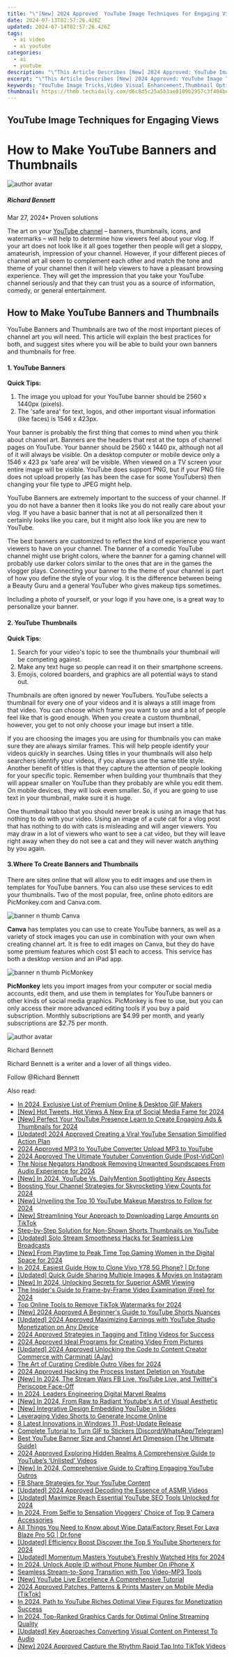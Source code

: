 ```yaml
---
title: "\"[New] 2024 Approved  YouTube Image Techniques for Engaging Views\""
date: 2024-07-13T02:57:26.426Z
updated: 2024-07-14T02:57:26.426Z
tags:
  - ai video
  - ai youtube
categories:
  - ai
  - youtube
description: "\"This Article Describes [New] 2024 Approved: YouTube Image Techniques for Engaging Views\""
excerpt: "\"This Article Describes [New] 2024 Approved: YouTube Image Techniques for Engaging Views\""
keywords: "YouTube Image Tricks,Video Visual Enhancement,Thumbnail Optimization,Viewer Attraction Images,Captivating Video Frames,Engaging Video Imagery,Stimulating Video Backgrounds"
thumbnail: https://thmb.techidaily.com/d6c8d5c25a5b3ae8109b2957c3f404be919cf133b41c5b6f6638a7ed5bc1223b.jpg
---
```


## YouTube Image Techniques for Engaging Views

# How to Make YouTube Banners and Thumbnails

![author avatar](https://images.wondershare.com/filmora/article-images/richard-bennett.jpg)

##### Richard Bennett

 Mar 27, 2024• Proven solutions

The art on your [YouTube channel](https://tools.techidaily.com/wondershare/filmora/download/) – banners, thumbnails, icons, and watermarks – will help to determine how viewers feel about your vlog. If your art does not look like it all goes together then people will get a sloppy, amateurish, impression of your channel. However, if your different pieces of channel art all seem to complement each other and match the tone and theme of your channel then it will help viewers to have a pleasant browsing experience. They will get the impression that you take your YouTube channel seriously and that they can trust you as a source of information, comedy, or general entertainment.

## How to Make YouTube Banners and Thumbnails

YouTube Banners and Thumbnails are two of the most important pieces of channel art you will need. This article will explain the best practices for both, and suggest sites where you will be able to build your own banners and thumbnails for free.

#### 1\. YouTube Banners

**Quick Tips:**

1. The image you upload for your YouTube banner should be 2560 x 1440px (pixels).
2. The 'safe area' for text, logos, and other important visual information (like faces) is 1546 x 423px.

Your banner is probably the first thing that comes to mind when you think about channel art. Banners are the headers that rest at the tops of channel pages on YouTube. Your banner should be 2560 x 1440 px, although not all of it will always be visible. On a desktop computer or mobile device only a 1546 x 423 px ‘safe area’ will be visible. When viewed on a TV screen your entire image will be visible. YouTube does support PNG, but if your PNG file does not upload properly (as has been the case for some YouTubers) then changing your file type to JPEG might help.

YouTube Banners are extremely important to the success of your channel. If you do not have a banner then it looks like you do not really care about your vlog. If you have a basic banner that is not at all personalized then it certainly looks like you care, but it might also look like you are new to YouTube.

The best banners are customized to reflect the kind of experience you want viewers to have on your channel. The banner of a comedic YouTube channel might use bright colors, where the banner for a gaming channel will probably use darker colors similar to the ones that are in the games the vlogger plays. Connecting your banner to the theme of your channel is part of how you define the style of your vlog. It is the difference between being a Beauty Guru and a general YouTuber who gives makeup tips sometimes.

Including a photo of yourself, or your logo if you have one, is a great way to personalize your banner.

#### 2\. YouTube Thumbnails

**Quick Tips:**

1. Search for your video's topic to see the thumbnails your thumbnail will be competing against.
2. Make any text huge so people can read it on their smartphone screens.
3. Emojis, colored boarders, and graphics are all potential ways to stand out.

Thumbnails are often ignored by newer YouTubers. YouTube selects a thumbnail for every one of your videos and it is always a still image from that video. You can choose which frame you want to use and a lot of people feel like that is good enough. When you create a custom thumbnail, however, you get to not only choose your image but insert a title.

If you are choosing the images you are using for thumbnails you can make sure they are always similar frames. This will help people identify your videos quickly in searches. Using titles in your thumbnails will also help searchers identify your videos, if you always use the same title style. Another benefit of titles is that they capture the attention of people looking for your specific topic. Remember when building your thumbnails that they will appear smaller on YouTube than they probably are while you edit them. On mobile devices, they will look even smaller. So, if you are going to use text in your thumbnail, make sure it is huge.

One thumbnail taboo that you should never break is using an image that has nothing to do with your video. Using an image of a cute cat for a vlog post that has nothing to do with cats is misleading and will anger viewers. You may draw in a lot of viewers who want to see a cat video, but they will leave right away when they do not see a cat and they will never watch anything by you again.

#### 3.Where To Create Banners and Thumbnails

There are sites online that will allow you to edit images and use them in templates for YouTube banners. You can also use these services to edit your thumbnails. Two of the most popular, free, online photo editors are PicMonkey.com and Canva.com.

![banner n thumb Canva](https://images.wondershare.com/filmora/article-images/banner-n-thumb-Canva.JPG)

**Canva** has templates you can use to create YouTube banners, as well as a variety of stock images you can use in combination with your own when creating channel art. It is free to edit images on Canva, but they do have some premium features which cost $1 each to access. This service has both a desktop version and an iPad app.

![banner n thumb PicMonkey](https://images.wondershare.com/filmora/article-images/banner-n-thumb-PicMonkey.JPG)

**PicMonkey** lets you import images from your computer or social media accounts, edit them, and use them in templates for YouTube banners or other kinds of social media graphics. PicMonkey is free to use, but you can only access their more advanced editing tools if you buy a paid subscription. Monthly subscriptions are $4.99 per month, and yearly subscriptions are $2.75 per month.

![author avatar](https://images.wondershare.com/filmora/article-images/richard-bennett.jpg)

Richard Bennett

Richard Bennett is a writer and a lover of all things video.

Follow @Richard Bennett


<ins class="adsbygoogle"
     style="display:block"
     data-ad-format="autorelaxed"
     data-ad-client="ca-pub-7571918770474297"
     data-ad-slot="1223367746"></ins>



<ins class="adsbygoogle"
     style="display:block"
     data-ad-client="ca-pub-7571918770474297"
     data-ad-slot="8358498916"
     data-ad-format="auto"
     data-full-width-responsive="true"></ins>



<span class="atpl-alsoreadstyle">Also read:</span>
<div><ul>
<li><a href="https://youtube-data.techidaily.com/24-exclusive-list-of-premium-online-and-desktop-gif-makers/"><u>In 2024, Exclusive List of Premium Online & Desktop GIF Makers</u></a></li>
<li><a href="https://twitter-videos.techidaily.com/new-hot-tweets-hot-views-a-new-era-of-social-media-fame-for-2024/"><u>[New] Hot Tweets, Hot Views  A New Era of Social Media Fame for 2024</u></a></li>
<li><a href="https://youtube-data.techidaily.com/erfect-your-youtube-presence-learn-to-create-engaging-ads-and-thumbnails-for-2024/"><u>[New] Perfect Your YouTube Presence  Learn to Create Engaging Ads & Thumbnails for 2024</u></a></li>
<li><a href="https://youtube-data.techidaily.com/ed-2024-approved-creating-a-viral-youtube-sensation-simplified-action-plan/"><u>[Updated] 2024 Approved  Creating a Viral YouTube Sensation  Simplified Action Plan</u></a></li>
<li><a href="https://youtube-data.techidaily.com/approved-mp3-to-youtube-converter-upload-mp3-to-youtube/"><u>2024 Approved  MP3 to YouTube Converter  Upload MP3 to YouTube</u></a></li>
<li><a href="https://youtube-data.techidaily.com/approved-the-ultimate-youtuber-convention-guide-post-vidcon/"><u>2024 Approved  The Ultimate Youtuber Convention Guide (Post-VidCon)</u></a></li>
<li><a href="https://voice-adjusting.techidaily.com/the-noise-negators-handbook-removing-unwanted-soundscapes-from-audio-experience-for-2024/"><u>The Noise Negators Handbook Removing Unwanted Soundscapes From Audio Experience for 2024</u></a></li>
<li><a href="https://youtube-data.techidaily.com/n-2024-youtube-vs-dailymention-spotlighting-key-aspects/"><u>[New] In 2024, YouTube Vs. DailyMention  Spotlighting Key Aspects</u></a></li>
<li><a href="https://youtube-data.techidaily.com/ing-your-channel-strategies-for-skyrocketing-view-counts-for-2024/"><u>Boosting Your Channel  Strategies for Skyrocketing View Counts for 2024</u></a></li>
<li><a href="https://youtube-data.techidaily.com/nveiling-the-top-10-youtube-makeup-maestros-to-follow-for-2024/"><u>[New] Unveiling the Top 10 YouTube Makeup Maestros to Follow for 2024</u></a></li>
<li><a href="https://some-approaches.techidaily.com/new-streamlining-your-approach-to-downloading-large-amounts-on-tiktok/"><u>[New] Streamlining Your Approach to Downloading Large Amounts on TikTok</u></a></li>
<li><a href="https://youtube-data.techidaily.com/by-step-solution-for-non-shown-shorts-thumbnails-on-youtube/"><u>Step-by-Step Solution for Non-Shown Shorts Thumbnails on YouTube</u></a></li>
<li><a href="https://extra-approaches.techidaily.com/updated-solo-stream-smoothness-hacks-for-seamless-live-broadcasts/"><u>[Updated] Solo Stream Smoothness  Hacks for Seamless Live Broadcasts</u></a></li>
<li><a href="https://youtube-data.techidaily.com/rom-playtime-to-peak-time-top-gaming-women-in-the-digital-space-for-2024/"><u>[New] From Playtime to Peak Time  Top Gaming Women in the Digital Space for 2024</u></a></li>
<li><a href="https://android-transfer.techidaily.com/in-2024-easiest-guide-how-to-clone-vivo-y78-5g-phone-drfone-by-drfone-transfer-from-android-transfer-from-android/"><u>In 2024, Easiest Guide How to Clone Vivo Y78 5G Phone? | Dr.fone</u></a></li>
<li><a href="https://instagram-videos.techidaily.com/updated-quick-guide-sharing-multiple-images-and-movies-on-instagram/"><u>[Updated] Quick Guide  Sharing Multiple Images & Movies on Instagram</u></a></li>
<li><a href="https://youtube-data.techidaily.com/n-2024-unlocking-secrets-for-superior-asmr-viewing/"><u>[New] In 2024, Unlocking Secrets for Superior ASMR Viewing</u></a></li>
<li><a href="https://youtube-data.techidaily.com/nsiders-guide-to-frame-by-frame-video-examination-free-for-2024/"><u>The Insider's Guide to Frame-by-Frame Video Examination (Free) for 2024</u></a></li>
<li><a href="https://smart-video-creator.techidaily.com/top-online-tools-to-remove-tiktok-watermarks-for-2024/"><u>Top Online Tools to Remove TikTok Watermarks for 2024</u></a></li>
<li><a href="https://facebook-video-share.techidaily.com/new-2024-approved-a-beginners-guide-to-youtube-shorts-nuances/"><u>[New] 2024 Approved  A Beginner's Guide to YouTube Shorts Nuances</u></a></li>
<li><a href="https://youtube-data.techidaily.com/ed-2024-approved-maximizing-earnings-with-youtube-studio-monetization-on-any-device/"><u>[Updated] 2024 Approved  Maximizing Earnings with YouTube Studio Monetization on Any Device</u></a></li>
<li><a href="https://youtube-data.techidaily.com/approved-strategies-in-tagging-and-titling-videos-for-success/"><u>2024 Approved  Strategies in Tagging and Titling Videos for Success</u></a></li>
<li><a href="https://some-techniques.techidaily.com/2024-approved-ideal-programs-for-creating-video-from-pictures/"><u>2024 Approved  Ideal Programs for Creating Video From Pictures</u></a></li>
<li><a href="https://youtube-data.techidaily.com/ed-2024-approved-unlocking-the-code-to-content-creator-commerce-with-carminati-ajay/"><u>[Updated] 2024 Approved  Unlocking the Code to Content Creator Commerce with Carminati (AJay)</u></a></li>
<li><a href="https://youtube-data.techidaily.com/rt-of-curating-credible-outro-vibes-for-2024/"><u>The Art of Curating Credible Outro Vibes for 2024</u></a></li>
<li><a href="https://youtube-data.techidaily.com/approved-hacking-the-process-instant-deletion-on-youtube/"><u>2024 Approved  Hacking the Process  Instant Deletion on Youtube</u></a></li>
<li><a href="https://youtube-data.techidaily.com/n-2024-the-stream-wars-fb-live-youtube-live-and-twitters-periscope-face-off/"><u>[New] In 2024, The Stream Wars  FB Live, YouTube Live, and Twitter's Periscope Face-Off</u></a></li>
<li><a href="https://youtube-data.techidaily.com/24-leaders-engineering-digital-marvel-realms/"><u>In 2024, Leaders Engineering Digital Marvel Realms</u></a></li>
<li><a href="https://youtube-data.techidaily.com/n-2024-from-raw-to-radiant-youtubes-art-of-visual-aesthetic/"><u>[New] In 2024, From Raw to Radiant  Youtube's Art of Visual Aesthetic</u></a></li>
<li><a href="https://youtube-data.techidaily.com/ntegrative-design-embedding-youtube-in-slides/"><u>[New] Integrative Design  Embedding YouTube in Slides</u></a></li>
<li><a href="https://youtube-data.techidaily.com/aging-video-shorts-to-generate-income-online/"><u>Leveraging Video Shorts to Generate Income Online</u></a></li>
<li><a href="https://win11.techidaily.com/8-latest-innovations-in-windows-11-post-update-release/"><u>8 Latest Innovations in Windows 11, Post-Update Release</u></a></li>
<li><a href="https://extra-resources.techidaily.com/complete-tutorial-to-turn-gif-to-stickers-discordwhatsapptelegram/"><u>Complete Tutorial to Turn GIF to Stickers [Discord/WhatsApp/Telegram]</u></a></li>
<li><a href="https://youtube-data.techidaily.com/youtube-banner-size-and-channel-art-dimension-the-ultimate-guide/"><u>Best YouTube Banner Size and Channel Art Dimension (The Ultimate Guide)</u></a></li>
<li><a href="https://youtube-data.techidaily.com/approved-exploring-hidden-realms-a-comprehensive-guide-to-youtubes-unlisted-videos/"><u>2024 Approved  Exploring Hidden Realms  A Comprehensive Guide to YouTube’s ‘Unlisted’ Videos</u></a></li>
<li><a href="https://youtube-data.techidaily.com/n-2024-comprehensive-guide-to-crafting-engaging-youtube-outros/"><u>[New] In 2024, Comprehensive Guide to Crafting Engaging YouTube Outros</u></a></li>
<li><a href="https://youtube-data.techidaily.com/are-strategies-for-your-youtube-content/"><u>FB Share Strategies for Your YouTube Content</u></a></li>
<li><a href="https://youtube-data.techidaily.com/ed-2024-approved-decoding-the-essence-of-asmr-videos/"><u>[Updated] 2024 Approved  Decoding the Essence of ASMR Videos</u></a></li>
<li><a href="https://youtube-data.techidaily.com/ed-maximize-reach-essential-youtube-seo-tools-unlocked-for-2024/"><u>[Updated] Maximize Reach  Essential YouTube SEO Tools Unlocked for 2024</u></a></li>
<li><a href="https://youtube-data.techidaily.com/24-from-selfie-to-sensation-vloggers-choice-of-top-9-camera-accessories/"><u>In 2024, From Selfie to Sensation  Vloggers' Choice of Top 9 Camera Accessories</u></a></li>
<li><a href="https://phone-solutions.techidaily.com/all-things-you-need-to-know-about-wipe-datafactory-reset-for-lava-blaze-pro-5g-drfone-by-drfone-reset-android-reset-android/"><u>All Things You Need to Know about Wipe Data/Factory Reset For Lava Blaze Pro 5G | Dr.fone</u></a></li>
<li><a href="https://youtube-data.techidaily.com/ed-efficiency-boost-discover-the-top-5-youtube-shorteners-for-2024/"><u>[Updated] Efficiency Boost  Discover the Top 5 YouTube Shorteners for 2024</u></a></li>
<li><a href="https://youtube-data.techidaily.com/ed-momentum-masters-youtubes-freshly-watched-hits-for-2024/"><u>[Updated] Momentum Masters  Youtube’s Freshly Watched Hits for 2024</u></a></li>
<li><a href="https://apple-account.techidaily.com/in-2024-unlock-apple-id-without-phone-number-on-iphone-x-by-drfone-ios/"><u>In 2024, Unlock Apple ID without Phone Number On iPhone X</u></a></li>
<li><a href="https://youtube-data.techidaily.com/ess-stream-to-song-transition-with-top-video-mp3-tools/"><u>Seamless Stream-to-Song Transition with Top Video-MP3 Tools</u></a></li>
<li><a href="https://youtube-data.techidaily.com/outube-live-excellence-a-comprehensive-tutorial/"><u>[New] YouTube Live Excellence  A Comprehensive Tutorial</u></a></li>
<li><a href="https://tiktok-clips.techidaily.com/2024-approved-patches-patterns-and-prints-mastery-on-mobile-media-tiktok/"><u>2024 Approved  Patches, Patterns & Prints  Mastery on Mobile Media (TikTok)</u></a></li>
<li><a href="https://youtube-data.techidaily.com/24-path-to-youtube-riches-optimal-view-figures-for-monetization-success/"><u>In 2024, Path to YouTube Riches  Optimal View Figures for Monetization Success</u></a></li>
<li><a href="https://youtube-data.techidaily.com/24-top-ranked-graphics-cards-for-optimal-online-streaming-quality/"><u>In 2024, Top-Ranked Graphics Cards for Optimal Online Streaming Quality</u></a></li>
<li><a href="https://extra-support.techidaily.com/updated-key-approaches-converting-visual-content-on-pinterest-to-audio/"><u>[Updated] Key Approaches  Converting Visual Content on Pinterest To Audio</u></a></li>
<li><a href="https://tiktok-clips.techidaily.com/new-2024-approved-capture-the-rhythm-rapid-tap-into-tiktok-videos/"><u>[New] 2024 Approved  Capture the Rhythm  Rapid Tap Into TikTok Videos</u></a></li>
</ul></div>

